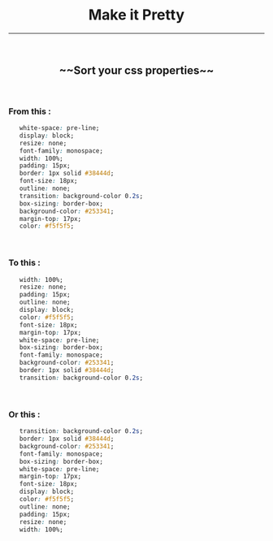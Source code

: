 <h1 align="center">Make it Pretty </h1>

<hr>

<br />

<h2 align="center">~~Sort your css properties~~</h2>


<br />


<h3>From this :</h3>

```css
   white-space: pre-line;
   display: block;
   resize: none;
   font-family: monospace;
   width: 100%;
   padding: 15px;
   border: 1px solid #38444d;
   font-size: 18px;
   outline: none;
   transition: background-color 0.2s;
   box-sizing: border-box;
   background-color: #253341;
   margin-top: 17px;
   color: #f5f5f5;
```


<br />


<h3>To this :</h3>

```css
   width: 100%;
   resize: none;
   padding: 15px;
   outline: none;
   display: block;
   color: #f5f5f5;
   font-size: 18px;
   margin-top: 17px;
   white-space: pre-line;
   box-sizing: border-box;
   font-family: monospace;
   background-color: #253341;
   border: 1px solid #38444d;
   transition: background-color 0.2s;
```


<br />


<h3>Or this :</h3>

```css
   transition: background-color 0.2s;
   border: 1px solid #38444d;
   background-color: #253341;
   font-family: monospace;
   box-sizing: border-box;
   white-space: pre-line;
   margin-top: 17px;
   font-size: 18px;
   display: block;
   color: #f5f5f5;
   outline: none;
   padding: 15px;
   resize: none;
   width: 100%;
```